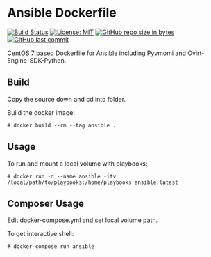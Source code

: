 Ansible Dockerfile
=========
[![Build Status](https://travis-ci.org/CastawayEGR/ansible-dockerfile.svg?branch=master)](https://travis-ci.org/CastawayEGR/ansible-dockerfile)
[![License: MIT](https://img.shields.io/badge/License-MIT-brightgreen.svg)](https://opensource.org/licenses/MIT)
[![GitHub repo size in bytes](https://img.shields.io/github/repo-size/CastawayEGR/ansible-dockerfile.svg?logoColor=brightgreen)](https://github.com/CastawayEGR/ansible-dockerfile)
[![GitHub last commit](https://img.shields.io/github/last-commit/CastawayEGR/ansible-dockerfile.svg?logoColor=brightgreen)](https://github.com/CastawayEGR/ansible-dockerfile)

CentOS 7 based Dockerfile for Ansible including Pyvmomi and Ovirt-Engine-SDK-Python.


Build
------------

Copy the source down and cd into folder.

Build the docker image:

```
# docker build --rm --tag ansible .
```

Usage
------------

To run and mount a local volume with playbooks:

```
# docker run -d --name ansible -itv /local/path/to/playbooks:/home/playbooks ansible:latest
```

Composer Usage
------------

Edit docker-compose.yml and set local volume path.

To get interactive shell:

```
# docker-compose run ansible
```
